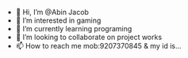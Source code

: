 - 👋 Hi, I’m @Abin Jacob
- 👀 I’m interested in gaming
- 🌱 I’m currently learning programing
- 💞️ I’m looking to collaborate on project works
- 📫 How to reach me mob:9207370845 & my id is...

<!---
Abinalakalathil/Abinalakalathil is a ✨ special ✨ repository because its `README.md` (this file) appears on your GitHub profile.
You can click the Preview link to take a look at your changes.
--->
